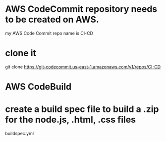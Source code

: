 # AWS CodeCommit repository needs to be created on AWS.
my AWS Code Commit repo name is CI-CD

# clone it 
git clone https://git-codecommit.us-east-1.amazonaws.com/v1/repos/CI-CD


# AWS CodeBuild
# create a build spec file to build a .zip for the node.js, .html, .css files
buildspec.yml


